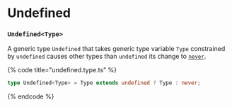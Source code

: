 # Undefined

### `Undefined<Type>`

A generic type `Undefined` that takes generic type variable `Type` constrained by `undefined` causes other types than `undefined` its change to [`never`](https://www.typescriptlang.org/docs/handbook/basic-types.html#never).

{% code title="undefined.type.ts" %}
```typescript
type Undefined<Type> = Type extends undefined ? Type : never;
```
{% endcode %}

